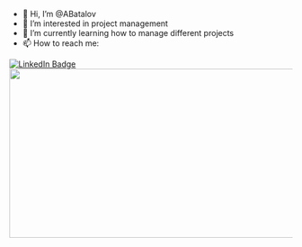 - 👋 Hi, I’m @ABatalov
- 👀 I’m interested in project management 
- 🌱 I’m currently learning how to manage different projects
- 📫 How to reach me: 

<div id="badges">
  <a href="https://www.linkedin.com/in/alex-batalov/">
    <img src="https://img.shields.io/badge/LinkedIn-blue?style=for-the-badge&logo=linkedin&logoColor=white" alt="LinkedIn Badge"/>
  </a> 
  
  
  <div align="center">
  <img src="https://media.giphy.com/media/nSDfhKd9gU4iCK9o2n/giphy.gif" width="600" height="300"/>
</div>
 
